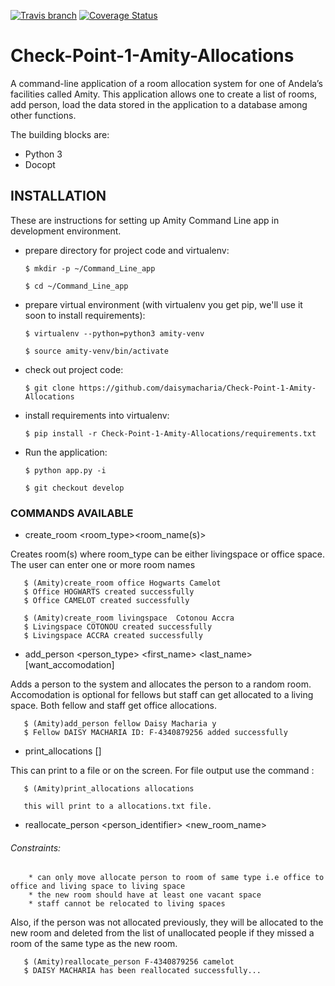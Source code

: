 [![Travis branch](https://img.shields.io/travis/daisymacharia/Check-Point-1-Amity-Allocations/develop.svg)]()
[![Coverage Status](https://coveralls.io/repos/github/daisymacharia/Check-Point-1-Amity-Allocations/badge.svg?branch=develop)](https://coveralls.io/github/daisymacharia/Check-Point-1-Amity-Allocations?branch=develop)
# Check-Point-1-Amity-Allocations
A command-line application of a room allocation system for one of Andela’s facilities called Amity. This application allows one to create a list of rooms, add person, load the data stored in the application to a database among other functions.

The building blocks are:
  * Python 3
  * Docopt

## INSTALLATION
These are instructions for setting up Amity Command Line app in development environment.

* prepare directory for project code and virtualenv:

      $ mkdir -p ~/Command_Line_app

      $ cd ~/Command_Line_app
* prepare virtual environment (with virtualenv you get pip, we'll use it soon to install requirements):

      $ virtualenv --python=python3 amity-venv

      $ source amity-venv/bin/activate
* check out project code:

      $ git clone https://github.com/daisymacharia/Check-Point-1-Amity-Allocations

* install requirements into virtualenv:

      $ pip install -r Check-Point-1-Amity-Allocations/requirements.txt

 * Run the application:

       $ python app.py -i

       $ git checkout develop

 ### COMMANDS AVAILABLE
 * create_room <room_type><room_name(s)>

 Creates room(s) where room_type can be either livingspace or office space.
 The user can enter one or more room names

       $ (Amity)create_room office Hogwarts Camelot
       $ Office HOGWARTS created successfully
       $ Office CAMELOT created successfully

       $ (Amity)create_room livingspace  Cotonou Accra
       $ Livingspace COTONOU created successfully
       $ Livingspace ACCRA created successfully

 * add_person <person_type> <first_name> <last_name> [want_accomodation]

  Adds a person to the system and allocates the person to a random room. Accomodation is optional for fellows but staff can get  allocated to a living space. Both fellow and staff get office allocations.

       $ (Amity)add_person fellow Daisy Macharia y
       $ Fellow DAISY MACHARIA ID: F-4340879256 added successfully

 * print_allocations [<filename>]

 This can print to a file or on the screen. For file output use the command :

       $ (Amity)print_allocations allocations

       this will print to a allocations.txt file.

 * reallocate_person <person_identifier> <new_room_name>

 ###### Constraints:

        * can only move allocate person to room of same type i.e office to office and living space to living space
        * the new room should have at least one vacant space
        * staff cannot be relocated to living spaces

Also, if the person was not allocated previously, they will be allocated to the new room and deleted from the list of unallocated people if they missed a room of the same type as the new room.

       $ (Amity)reallocate_person F-4340879256 camelot
       $ DAISY MACHARIA has been reallocated successfully...
